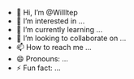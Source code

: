 - 👋 Hi, I’m @Willltep
- 👀 I’m interested in ...
- 🌱 I’m currently learning ...
- 💞️ I’m looking to collaborate on ...
- 📫 How to reach me ...
- 😄 Pronouns: ...
- ⚡ Fun fact: ...

<!---
Willltep/Willltep is a ✨ special ✨ repository because its `README.md` (this file) appears on your GitHub profile.
You can click the Preview link to take a look at your changes.
--->
